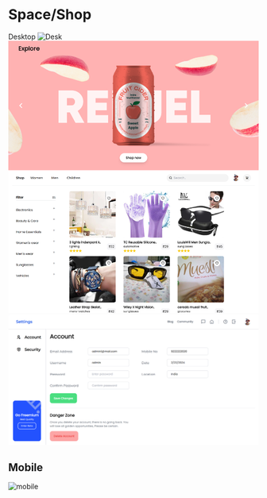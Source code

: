 # Space/Shop
Desktop
![Desk](./Support/spaceShopHomeDesk.png)
![Desk](./Support/spaceShopProductsDesk.png)
![Desk](./Support/spaceShopSettngsDesk.png)
## Mobile
![mobile](./Support/spaceShopHomeMobile.png)
